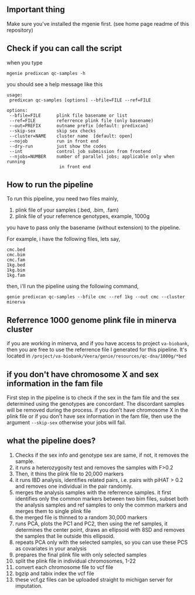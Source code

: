  ## Important thing
 Make sure you've installed the mgenie first. (see home page readme of this repository)
 
 ## Check if you can call the script
when you type 

`mgenie predixcan qc-samples -h`

you should see a help message like this

```
usage:
 predixcan qc-samples [options] --bfile=FILE --ref=FILE

options:
 --bfile=FILE      plink file basename or list
 --ref=FILE        referrence plink file (only basename)
 --out=PREFIX      outname prefix [default: predixcan]
 --skip-sex        skip sex checks
 --cluster=NAME    cluster name  [default: open]
 --nojob           run in front end
 --dry-run         just show the codes
 --int             control job submission from frontend
 --njobs=NUMBER    number of parallel jobs; applicable only when running
                    in front end
 ```
 
 ## How to run the pipeline
To run this pipeline, you need two files mainly, 

1. plink file of your samples (.bed, .bim, .fam) 
2. plink file of your referrence genotypes, example, 1000g

you have to pass only the basename (without extension) to the pipeline. 

For example, i have the following files, lets say,

```
cmc.bed
cmc.bim
cmc.fam
1kg.bed
1kg.bim
1kg.fam
```
then, i'll run the pipeline using the following command,

`genie predixcan qc-samples --bfile cmc --ref 1kg --out cmc --cluster minerva`

## Referrence 1000 genome plink file in minerva cluster
if you are working in minerva, and if you have access to project `va-biobank`, then you are free to use the referrence file I generated for this pipeline. It's located in `/project/va-biobank/Veera/genie/resources/qc-dna/1000g/*bed`

## if you don't have chromosome X and sex information in the fam file 
First step in the pipeline is to check if the sex in the fam file and the sex determined using the genotypes are concordant. The discordant samples will be removed during the process. 
if you don't have chromosome X in the plink file or if you don't have sex information in the fam file, then use the argument `--skip-sex`
otherwise your jobs will fail. 

## what the pipeline does?

1. Checks if the sex info and genotype sex are same, if not, it removes the sample. 
2. it runs a heterozygosity test and removes the samples with F>0.2 
3. Then, it thins the plink file to 20,000 markers
4. it runs IBD analysis, identifies related pairs, i.e. pairs with piHAT > 0.2 and removes one individual in the pair randomly. 
5. merges the analysis samples with the referrence samples. it first identifies only the common markers between two bim files, subset both the analysis samples and ref samples to only the common markers and merges them to single plink file
6. the merged file is thinned to a random 30,000 markers
7. runs PCA, plots the PC1 and PC2, then using the ref samples, it determines the center point, draws an ellipsoid with 8SD and removes the samples that lie outside this ellipsoid. 
8. repeats PCA only with the selected samples, so you can use these PCS as covariates in your analysis
9. prepares the final plink file with only selected samples
10. split the plink file in individual chromosomes, 1-22
11. convert each chromosome file to vcf file
12. bgzip and tabix index the vcf file
13. these vcf.gz files can be uploaded straight to michigan server for imputation. 
